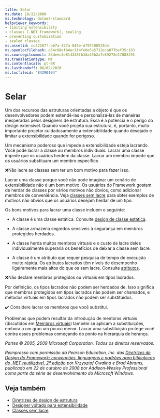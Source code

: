 ```yaml
---
title: Selar
ms.date: 10/22/2008
ms.technology: dotnet-standard
helpviewer_keywords:
- limiting extensibility
- classes [.NET Framework], sealing
- preventing customization
- sealed classes
ms.assetid: cc42267f-bb7a-427a-845e-df97408528d4
ms.openlocfilehash: a54c68efb4ac114fe0e5a5712eca877bef35c103
ms.sourcegitcommit: 33deec3e814238fb18a49b2a7e89278e27888291
ms.translationtype: MT
ms.contentlocale: pt-BR
ms.lasthandoff: 06/02/2020
ms.locfileid: "84290104"
---
```

# <a name="sealing"></a>Selar
Um dos recursos das estruturas orientadas a objeto é que os desenvolvedores podem estendê-las e personalizá-las de maneiras inesperadas pelos designers de estrutura. Essa é a potência e o perigo do design extensível. Quando você projeta sua estrutura, é, portanto, muito importante projetar cuidadosamente a extensibilidade quando desejado e limitar a extensibilidade quando for perigoso.

 Um mecanismo poderoso que impede a extensibilidade esteja lacrando. Você pode lacrar a classe ou membros individuais. Lacrar uma classe impede que os usuários herdem da classe. Lacrar um membro impede que os usuários substituam um membro específico.

 ❌Não lacre as classes sem ter um bom motivo para fazer isso.

 Lacrar uma classe porque você não pode imaginar um cenário de extensibilidade não é um bom motivo. Os usuários do Framework gostam de herdar de classes por vários motivos não óbvios, como adicionar membros de conveniência. Veja [classes sem lacre](unsealed-classes.md) para obter exemplos de motivos não óbvios que os usuários desejam herdar de um tipo.

 Os bons motivos para lacrar uma classe incluem o seguinte:

- A classe é uma classe estática. Consulte [design de classe estática](static-class.md).

- A classe armazena segredos sensíveis à segurança em membros protegidos herdados.

- A classe herda muitos membros virtuais e o custo de lacre deles individualmente superaria os benefícios de deixar a classe sem lacre.

- A classe é um atributo que requer pesquisa de tempo de execução muito rápida. Os atributos lacrados têm níveis de desempenho ligeiramente mais altos do que os sem lacre. Consulte [atributos](attributes.md).

 ❌Não declare membros protegidos ou virtuais em tipos lacrados.

 Por definição, os tipos lacrados não podem ser herdados de. Isso significa que membros protegidos em tipos lacrados não podem ser chamados, e métodos virtuais em tipos lacrados não podem ser substituídos.

 ✔️ Considere lacrar os membros que você substitui.

 Problemas que podem resultar da introdução de membros virtuais (discutidos em [Membros virtuais](virtual-members.md)) também se aplicam a substituições, embora a um grau um pouco menor. Lacrar uma substituição protege você contra esses problemas começando do ponto na hierarquia de herança.

 *Partes © 2005, 2009 Microsoft Corporation. Todos os direitos reservados.*

 *Reimpresso com permissão da Pearson Education, Inc. das [Diretrizes de Design do Framework: convenções, linguagens e padrões para bibliotecas do .NET reutilizável, 2ª edição](https://www.informit.com/store/framework-design-guidelines-conventions-idioms-and-9780321545619) por Krzysztof Cwalina e Brad Abrams, publicado em 22 de outubro de 2008 por Addison-Wesley Professional como parte da série de desenvolvimento do Microsoft Windows.*

## <a name="see-also"></a>Veja também

- [Diretrizes de design de estrutura](index.md)
- [Designer voltado para extensibilidade](designing-for-extensibility.md)
- [Classes sem lacre](unsealed-classes.md)
